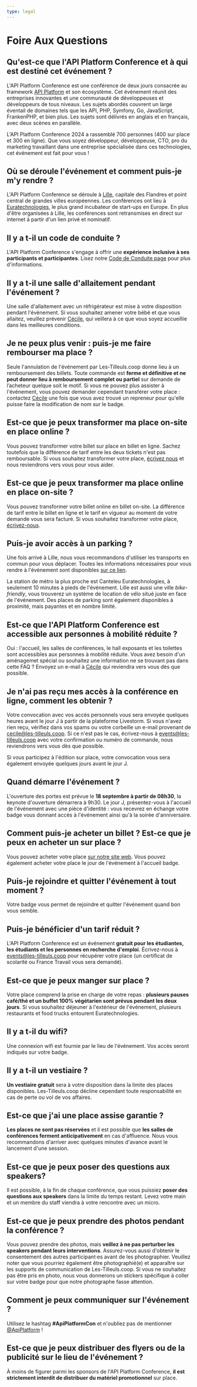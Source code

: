 ```yaml
---
type: legal
---
```


# Foire Aux Questions

## Qu'est-ce que l'API Platform Conference et à qui est destiné cet événement ?

L'API Platform Conference est une conférence de deux jours consacrée au framework [API Platform](https://api-platform.com/) et son écosystème. Cet événement réunit des entreprises innovantes et une communauté de développeuses et développeurs de tous niveaux. Les sujets abordés couvrent un large éventail de domaines tels que les API, PHP, Symfony, Go, JavaScript, FrankenPHP, et bien plus. Les sujets sont délivrés en anglais et en français, avec deux scènes en parallèle. 

L'API Platform Conference 2024 a rassemblé 700 personnes (400 sur place et 300 en ligne). Que vous soyez développeur, développeuse, CTO, pro du marketing travaillant dans une entreprise spécialisée dans ces technologies, cet événement est fait pour vous !

## Où se déroule l'événement et comment puis-je m'y rendre ?

L'API Platform Conference se déroule à [Lille](https://en.lilletourism.com/), capitale des Flandres et point central de grandes villes européennes. Les conférences ont lieu à [Euratechnologies](https://www.euratechnologies.com/), le plus grand incubateur de start-ups en Europe. En plus d'être organisées à Lille, les conférences sont retransmises en direct sur internet à partir d'un lien privé et nominatif.

## Il y a t-il un code de conduite ?

L'API Platform Conference s'engage à offrir une **expérience inclusive à ses participants et participantes**. Lisez notre [Code de Conduite page](/con/2025/code-de-conduite/) pour plus d'informations.

## Il y a t-il une salle d'allaitement pendant l'événement ?

Une salle d'allaitement avec un réfrigérateur est mise à votre disposition pendant l'événement. Si vous souhaitez amener votre bébé et que vous allaitez, veuillez prévenir [Cécile](mailto:cecile@les-tilleuls.coop), qui veillera à ce que vous soyez accueillie dans les meilleures conditions.

## Je ne peux plus venir : puis-je me faire rembourser ma place ?

Seule l'annulation de l'événement par Les-Tilleuls.coop donne lieu à un remboursement des billets. Toute commande est **ferme et définitive et ne peut donner lieu à remboursement complet ou partiel** sur demande de l’acheteur quelque soit le motif. Si vous ne pouvez plus assister à l'événement, vous pouvez demander cependant transférer votre place : contactez [Cécile](mailto:cecile@les-tilleuls.coop) une fois que vous avez trouvé un repreneur pour qu'elle puisse faire la modification de nom sur le badge.

## Est-ce que je peux transformer ma place on-site en place online ?

Vous pouvez transformer votre billet sur place en billet en ligne. Sachez toutefois que la différence de tarif entre les deux tickets n'est pas remboursable. Si vous souhaitez transformer votre place, [écrivez nous](mailto:events@les-tilleuls.coop) et nous reviendrons vers vous pour vous aider.

## Est-ce que je peux transformer ma place online en place on-site ?

Vous pouvez transformer votre billet online en billet on-site. La différence de tarif entre le billet en ligne et le tarif en vigueur au moment de votre demande vous sera facturé. Si vous souhaitez transformer votre place, [écrivez-nous](mailto:events@les-tilleuls.coop).


## Puis-je avoir accès à un parking ?

Une fois arrivé à Lille, nous vous recommandons d'utiliser les transports en commun pour vous déplacer. Toutes les informations nécessaires pour vous rendre à l'événement sont disponibles [sur ce lien](#venue).

La station de métro la plus proche est Canteleu Euratechnologies, à seulement 10 minutes à pieds de l'événement. Lille est aussi une ville _bike-friendly_, vous trouverez un système de location de vélo situé juste en face de l'événement. Des places de parking sont également disponibles à proximité, mais payantes et en nombre limité. 

## Est-ce que l'API Platform Conference est accessible aux personnes à mobilité réduite ?

Oui : l'accueil, les salles de conférences, le hall exposants et les toilettes sont accessibles aux personnes à mobilité réduite. Vous avez besoin d'un aménagemet spécial ou souhaitez une information ne se trouvant pas dans cette FAQ ? Envoyez un e-mail à [Cécile](mailto:cecile@les-tilleuls.coop) qui reviendra vers vous dès que possible.

## Je n'ai pas reçu mes accès à la conférence en ligne, comment les obtenir ?

Votre convocation avec vos accès personnels vous sera envoyée quelques heures avant le jour J à partir de la plateforme Livestorm. Si vous n'avez rien reçu, vérifiez dans vos spams ou votre corbeille un e-mail provenant de cecile@les-tilleuls.coop. Si ce n'est pas le cas, écrivez-nous à <events@les-tilleuls.coop> avec votre confirmation ou numéro de commande, nous reviendrons vers vous dès que possible.

Si vous participez à l'édition sur place, votre convocation vous sera également envoyée quelques jours avant le jour J.

## Quand démarre l'événement ?

L'ouverture des portes est prévue le **18 septembre à partir de 08h30**, la keynote d'ouverture démarrera à 9h30. Le jour J, présentez-vous à l'accueil de l'événement avec une pièce d'identité : vous recevrez en échange votre badge vous donnant accès à l'événement ainsi qu'à la soirée d'anniversaire.

## Comment puis-je acheter un billet ? Est-ce que je peux en acheter un sur place ?

Vous pouvez acheter votre place [sur notre site web](#pricing). Vous pouvez également acheter votre place le jour de l'événement à l'accueil badge. 

## Puis-je rejoindre et quitter l'événement à tout moment ?

Votre badge vous permet de rejoindre et quitter l'événement quand bon vous semble. 

## Puis-je bénéficier d'un tarif réduit ?

L'API Platform Conference est un événement **gratuit pour les étudiantes, les étudiants et les personnes en recherche d'emploi**. Écrivez-nous à <events@les-tilleuls.coop> pour récupérer votre place (un certificat de scolarité ou France Travail vous sera demandé).

## Est-ce que je peux manger sur place ?

Votre place comprend la prise en charge de votre repas : **plusieurs pauses café/thé et un buffet 100% végétarien sont prévus pendant les deux jours**. Si vous souhaitez déjeuner à l'extérieur de l'événement, plusieurs restaurants et food trucks entourent Euratechnologies.

## Il y a t-il du wifi?

Une connexion wifi est fournie par le lieu de l'événement. Vos accès seront indiqués sur votre badge.

## Il y a t-il un vestiaire ?

**Un vestiaire gratuit** sera à votre disposition dans la limite des places disponibles. Les-Tilleuls.coop décline cependant toute responsabilité en cas de perte ou vol de vos affaires.

## Est-ce que j'ai une place assise garantie ?

**Les places ne sont pas réservées** et il est possible que **les salles de conférences ferment anticipativement** en cas d'affluence. Nous vous recommandons d'arriver avec quelques minutes d'avance avant le lancement d'une session. 

## Est-ce que je peux poser des questions aux speakers?

Il est possible, à la fin de chaque conférence, que vous puissiez **poser des questions aux speakers** dans la limite du temps restant. Levez votre main et un membre du staff viendra à votre rencontre avec un micro.

## Est-ce que je peux prendre des photos pendant la conférence ?

Vous pouvez prendre des photos, mais **veillez à ne pas perturber les speakers pendant leurs interventions**. Assurez-vous aussi d'obtenir le consentement des autres participant·es avant de les photographier. Veuillez noter que vous pourriez également être photographié(e) et apparaître sur les supports de communication de Les-Tilleuls.coop. Si vous ne souhaitez pas être pris en photo, nous vous donnerons un stickers spécifique à coller sur votre badge pour que notre photographe fasse attention.

## Comment je peux communiquer sur l'événement ?

Utilisez le hashtag **#ApiPlatformCon** et n'oubliez pas de mentionner [@ApiPlatform](https://twitter.com/ApiPlatform) !

## Est-ce que je peux distribuer des flyers ou de la publicité sur le lieu de l'événement ?

À moins de figurer parmi les sponsors de l'API Platform Conference, **il est strictement interdit de distribuer du matériel promotionnel** sur place.
